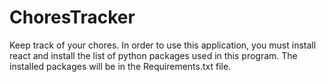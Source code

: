 # ChoresTracker

Keep track of your chores. In order to use this application, you must install react and install the list of python packages used in this program. The installed packages will be in the Requirements.txt file.
